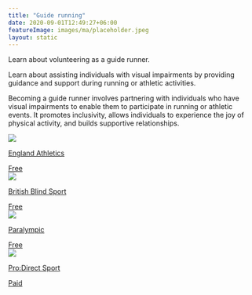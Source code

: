 ```yaml
---
title: "Guide running"
date: 2020-09-01T12:49:27+06:00
featureImage: images/ma/placeholder.jpeg
layout: static
---
```


Learn about volunteering as a guide runner.

Learn about assisting individuals with visual impairments by providing guidance and support during running or athletic activities.

Becoming a guide runner involves partnering with individuals who have visual impairments to enable them to participate in running or athletic events. It promotes inclusivity, allows individuals to experience the joy of physical activity, and builds supportive relationships.

<a class="ma-link" href="https://www.englandathletics.org/take-part/programmes/findaguide/become-a-guide-runner/"><div class="ma-card ma-card-Community"><div class="ma-icon"><img src ="/images/icon-check.png"/></div><div class="ma-name"><p>England Athletics</p></div><div class="ma-paid-text"><span>Free</span></div></div></a><a class="ma-link" href="https://britishblindsport.org.uk/membership/bbs-sports/guide-running/"><div class="ma-card ma-card-Community"><div class="ma-icon"><img src ="/images/icon-check.png"/></div><div class="ma-name"><p>British Blind Sport</p></div><div class="ma-paid-text"><span>Free </span></div></div></a><a class="ma-link" href="https://www.paralympic.org/news/para-athletics-explained-guide-running"><div class="ma-card ma-card-Community"><div class="ma-icon"><img src ="/images/icon-check.png"/></div><div class="ma-name"><p>Paralympic</p></div><div class="ma-paid-text"><span>Free</span></div></div></a><a class="ma-link" href="https://www.awin1.com/cread.php?awinmid=6667&awinaffid=1198638&ued=https%3A%2F%2Fwww.prodirectsport.com%2Frunning%2F"><div class="ma-card ma-card-Community"><div class="ma-icon"><img src ="/images/icon-pound.png"/></div><div class="ma-name"><p>Pro:Direct Sport</p></div><div class="ma-paid-text"><span>Paid</span></div></div></a>  

<br/><br/>







